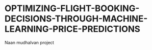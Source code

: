 # OPTIMIZING-FLIGHT-BOOKING-DECISIONS-THROUGH-MACHINE-LEARNING-PRICE-PREDICTIONS
Naan mudhalvan project
